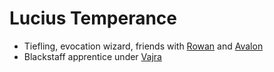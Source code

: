 # Lucius Temperance
- Tiefling, evocation wizard, friends with [Rowan](Rowan.md) and [Avalon](PCs/Current/Avalon.md)
- Blackstaff apprentice under [Vajra](NPCs/Living/Vajra.md)